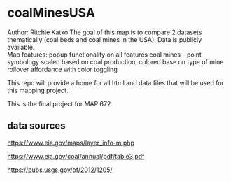 # coalMinesUSA
Author: Ritchie Katko
The goal of this map is to compare 2 datasets thematically (coal beds and coal mines in the USA).  Data is publicly available.  
Map features:
popup functionality on all features
coal mines - point symbology scaled based on coal production, colored base on type of mine
rollover affordance with color toggling


This repo will provide a home for all html and data files that will be used for this mapping project.  

This is the final project for MAP 672.  
## data sources

https://www.eia.gov/maps/layer_info-m.php

https://www.eia.gov/coal/annual/pdf/table3.pdf

https://pubs.usgs.gov/of/2012/1205/
